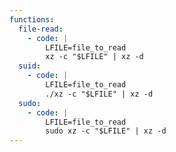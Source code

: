 ```yaml
---
functions:
  file-read:
    - code: |
        LFILE=file_to_read
        xz -c "$LFILE" | xz -d
  suid:
    - code: |
        LFILE=file_to_read
        ./xz -c "$LFILE" | xz -d
  sudo:
    - code: |
        LFILE=file_to_read
        sudo xz -c "$LFILE" | xz -d
---
```

